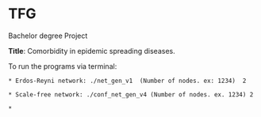 # TFG
Bachelor degree Project

**Title**: Comorbidity in epidemic spreading diseases.

To run the programs via terminal:

    * Erdos-Reyni network: ./net_gen_v1  (Number of nodes. ex: 1234)  2
    
    * Scale-free network: ./conf_net_gen_v4 (Number of nodes. ex. 1234) 2
    
    * 
